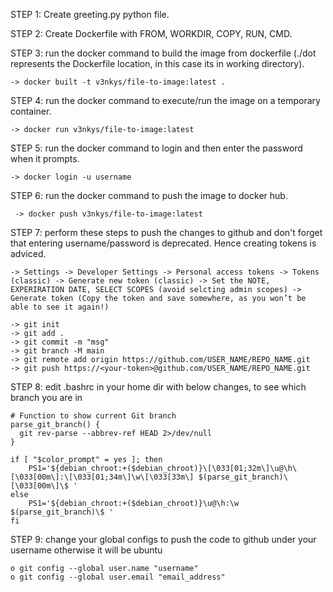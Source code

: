 STEP 1: Create greeting.py python file.

STEP 2: Create Dockerfile with FROM, WORKDIR, COPY, RUN, CMD.

STEP 3: run the docker command to build the image from dockerfile (./dot represents the Dockerfile location, in this case its in working directory).

	-> docker built -t v3nkys/file-to-image:latest .

STEP 4: run the docker command to execute/run the image on a temporary container.

	-> docker run v3nkys/file-to-image:latest

STEP 5: run the docker command to login and then enter the password when it prompts.

	-> docker login -u username

STEP 6: run the docker command to push the image to docker hub.

	 -> docker push v3nkys/file-to-image:latest

STEP 7: perform these steps to push the changes to github and don't forget that entering username/password is deprecated. Hence creating tokens is adviced.

	-> Settings -> Developer Settings -> Personal access tokens -> Tokens (classic) -> Generate new token (classic) -> Set the NOTE, EXPERIRATION DATE, SELECT SCOPES (avoid selcting admin scopes) -> Generate token (Copy the token and save somewhere, as you won’t be able to see it again!)

	-> git init
	-> git add .
	-> git commit -m "msg"
	-> git branch -M main
	-> git remote add origin https://github.com/USER_NAME/REPO_NAME.git
	-> git push https://<your-token>@github.com/USER_NAME/REPO_NAME.git

STEP 8: edit .bashrc in your home dir with below changes, to see which branch you are in

	# Function to show current Git branch
	parse_git_branch() {
	  git rev-parse --abbrev-ref HEAD 2>/dev/null
	}

	if [ "$color_prompt" = yes ]; then
	    PS1='${debian_chroot:+($debian_chroot)}\[\033[01;32m\]\u@\h\[\033[00m\]:\[\033[01;34m\]\w\[\033[33m\] $(parse_git_branch)\[\033[00m\]\$ '
	else
	    PS1='${debian_chroot:+($debian_chroot)}\u@\h:\w $(parse_git_branch)\$ '
	fi

STEP 9: change your global configs to push the code to github under your username otherwise it will be ubuntu

	o git config --global user.name "username"
	o git config --global user.email "email_address"

